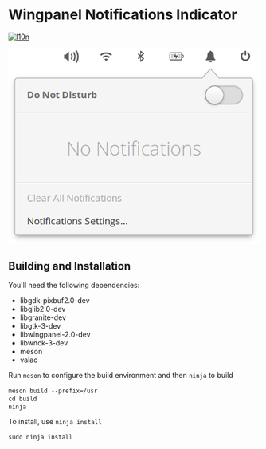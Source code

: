 # Wingpanel Notifications Indicator
[![l10n](https://l10n.elementary.io/widgets/wingpanel/wingpanel-indicator-notifications/svg-badge.svg)](https://l10n.elementary.io/projects/wingpanel/wingpanel-indicator-notifications)

![Screenshot](data/screenshot.png?raw=true)

## Building and Installation

You'll need the following dependencies:

* libgdk-pixbuf2.0-dev
* libglib2.0-dev
* libgranite-dev
* libgtk-3-dev
* libwingpanel-2.0-dev
* libwnck-3-dev
* meson
* valac

Run `meson` to configure the build environment and then `ninja` to build

    meson build --prefix=/usr
    cd build
    ninja

To install, use `ninja install`

    sudo ninja install
